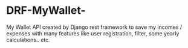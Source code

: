 # DRF-MyWallet-
My Wallet API created by Django rest framework to save my incomes / expenses with many features like user registration, filter, some yearly calculations.. etc.
